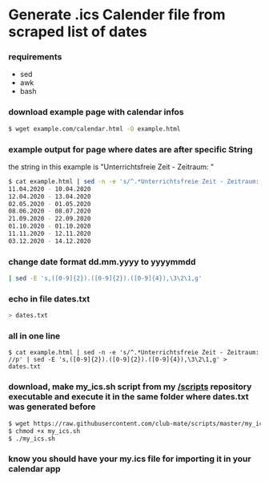 # Generate .ics Calender file from scraped list of dates
### requirements
* sed
* awk
* bash

### download example page with calendar infos
 
```bash
$ wget example.com/calendar.html -O example.html
```
### example output for page where dates are after specific String
the string in this example is "Unterrichtsfreie Zeit - Zeitraum: "
```bash
$ cat example.html | sed -n -e 's/^.*Unterrichtsfreie Zeit - Zeitraum: //p' 
11.04.2020 - 10.04.2020
12.04.2020 - 13.04.2020
02.05.2020 - 01.05.2020
08.06.2020 - 08.07.2020
21.09.2020 - 22.09.2020
01.10.2020 - 01.10.2020
11.11.2020 - 12.11.2020
03.12.2020 - 14.12.2020
```
### change date format dd.mm.yyyy to yyyymmdd
```bash
| sed -E 's,([0-9]{2}).([0-9]{2}).([0-9]{4}),\3\2\1,g'
```
### echo in file dates.txt
```bash
> dates.txt
```
### all in one line
```
$ cat example.html | sed -n -e 's/^.*Unterrichtsfreie Zeit - Zeitraum: //p' | sed -E 's,([0-9]{2}).([0-9]{2}).([0-9]{4}),\3\2\1,g' > dates.txt
```
### download, make my_ics.sh script from my [/scripts](https://github.com/club-mate/scripts) repository executable and execute it in the same folder where dates.txt was generated before
```bash
$ wget https://raw.githubusercontent.com/club-mate/scripts/master/my_ics.sh
$ chmod +x my_ics.sh
$ ./my_ics.sh
```
### know you should have your my.ics file for importing it in your calendar app
